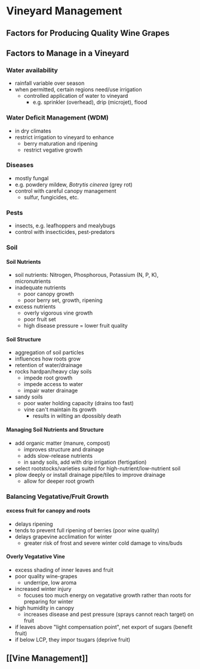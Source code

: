 # Vineyard Management
## Factors for Producing Quality Wine Grapes
## Factors to Manage in a Vineyard
### Water availability
- rainfall variable over season
- when permitted, certain regions need/use irrigation
	- controlled application of water to vineyard
		- e.g. sprinkler (overhead), drip (microjet), flood
### Water Deficit Management (WDM)
- in dry climates
- restrict irrigation to vineyard to enhance
	- berry maturation and ripening
	- restrict vegative growth
### Diseases
- mostly fungal
- e.g. powdery mildew, *Botrytis cinerea* (grey rot)
- control with careful canopy management
	- sulfur, fungicides, etc.
### Pests
- insects, e.g. leafhoppers and mealybugs
- control with insecticides, pest-predators
### Soil
#### Soil Nutrients
- soil nutrients: Nitrogen, Phosphorous, Potassium (N, P, K), micronutrients
- inadequate nutrients
	- poor canopy growth
	- poor berry set, growth, ripening
- excess nutrients
	- overly vigorous vine growth
	- poor fruit set
	- high disease pressure = lower fruit quality
#### Soil Structure
- aggregation of soil particles
- influences how roots grow
- retention of water/drainage
- rocks hardpan/heavy clay soils
	- impede root growth
	- impede access to water
	- impair water drainage
- sandy soils
	- poor water holding capacity (drains too fast)
	- vine can't maintain its growth
		- results in wilting an dpossibly death
#### Managing Soil Nutrients and Structure
- add organic matter (manure, compost)
	- improves structure and drainage
	- adds slow-release nutrients
	- in sandy soils, add with drip irrigation (fertigation)
- select rootstocks/varieties suited for high-nutrient/low-nutrient soil
- plow deeply or install drainage pipe/tiles to improve drainage
	- allow for deeper root growth
### Balancing Vegatative/Fruit Growth
#### excess fruit for canopy and roots
- delays ripening
- tends to prevent full ripening of berries (poor wine quality)
- delays grapevine acclimation for winter
	- greater risk of frost and severe winter cold damage to vins/buds
#### Overly Vegatative Vine
- excess shading of inner leaves and fruit
- poor quality wine-grapes
	- underripe, low aroma
- increased winter injury
	- focuses too much energy on vegatative growth rather than roots for preparing for winter
- high humidity in canopy
	- increases disease and pest pressure (sprays cannot reach target) on fruit
- if leaves above "light compensation point", net export of sugars (benefit fruit)
- if below LCP, they impor tsugars (deprive fruit)
## [[Vine Management]]